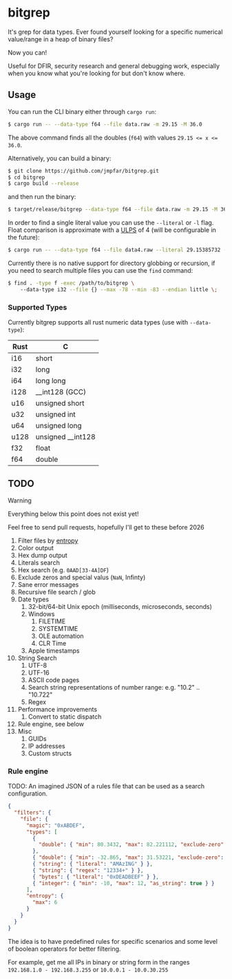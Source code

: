# bitgrep

It's grep for data types. Ever found yourself looking for a specific numerical value/range in a heap of binary files?

Now you can! 

Useful for DFIR, security research and general debugging work, especially when you know what you're looking for but don't know where.

## Usage

You can run the CLI binary either through `cargo run`:

```bash
$ cargo run -- --data-type f64 --file data.raw -m 29.15 -M 36.0
```

The above command finds all the doubles (`f64`) with values `29.15 <= x <= 36.0`.

Alternatively, you can build a binary:

```bash
$ git clone https://github.com/jmpfar/bitgrep.git
$ cd bitgrep
$ cargo build --release
```

and then run the binary:

```bash
$ target/release/bitgrep --data-type f64 --file data.raw -m 29.15 -M 36.0
```

In order to find a single literal value you can use the `--literal` or `-l` flag. 
Float comparison is approximate with a [ULPS](https://en.wikipedia.org/wiki/Unit_in_the_last_place) of 4 (will be configurable in the future):

```bash
$ cargo run -- --data-type f64 --file data4.raw --literal 29.15385732 --endian big
```

Currently there is no native support for directory globbing or recursion, if you need to search multiple files you can use the `find` command:

```bash
$ find . -type f -exec /path/to/bitgrep \ 
    --data-type i32 --file {} --max -78 --min -83 --endian little \;
```


### Supported Types

Currently bitgrep supports all rust numeric data types (use with `--data-type`):


| Rust | C                 |
|------|-------------------|
| i16  | short             |
| i32  | long              |
| i64  | long long         |
| i128 | __int128 (GCC)    |
| u16  | unsigned short    |
| u32  | unsigned int      |
| u64  | unsigned long     |
| u128 | unsigned __int128 |
| f32  | float             |
| f64  | double            |

## TODO
> [!WARNING]  
>  Everything below this point does not exist yet!

Feel free to send pull requests, hopefully I'll get to these before 2026

1. Filter files by [entropy](https://en.wikipedia.org/wiki/Entropy_(information_theory))
2. Color output
3. Hex dump output
4. Literals search
5. Hex search (e.g. `0AAD[33-4A]DF`)
6. Exclude zeros and special valus (`NaN`, Infinty)
7. Sane error messages
8. Recursive file search / glob
9. Date types
    1. 32-bit/64-bit Unix epoch (milliseconds, microseconds, seconds)
    2. Windows
        1. FILETIME
        2. SYSTEMTIME
        3. OLE automation
        4. CLR Time
    3. Apple timestamps
10. String Search
    1. UTF-8
    2. UTF-16
    3. ASCII code pages
    4. Search string representations of number range: e.g. "10.2" .. "10.722"
    5. Regex
11. Performance improvements
    1. Convert to static dispatch
12. Rule engine, see below
13. Misc
    1.  GUIDs
    2.  IP addresses
    3.  Custom structs


### Rule engine
TODO: An imagined JSON of a rules file that can be used as a search configuration.

```json
{
  "filters": {
    "file": {
      "magic": "0xABDEF",
      "types": [
        {
          "double": { "min": 80.3432, "max": 82.221112, "exclude-zero": true }
        },
        { "double": { "min": -32.865, "max": 31.53221, "exclude-zero": true } },
        { "string": { "literal": "AMAzING" } },
        { "string": { "regex": "12334+" } },
        { "bytes": { "literal": "0xDEADBEEF" } },
        { "integer": { "min": -10, "max": 12, "as_string": true } }
      ],
      "entropy": {
        "max": 6
      }
    }
  }
}

```

The idea is to have predefined rules for specific scenarios and some level of boolean operators for better filtering. 

For example, get me all IPs in binary or string form in the ranges `192.168.1.0 - 192.168.3.255` or `10.0.0.1 - 10.0.30.255`
